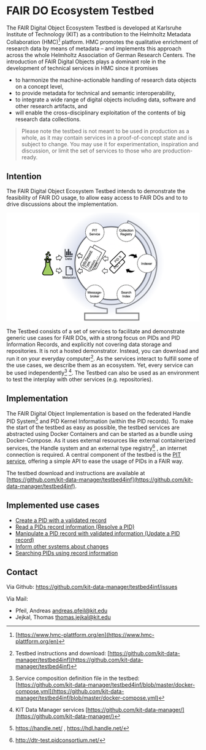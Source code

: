 # FAIR DO Ecosystem Testbed

The FAIR Digital Object Ecosystem Testbed is developed at Karlsruhe Institute of Technology (KIT) as a contribution to the Helmholtz Metadata Collaboration (HMC)[^hmc] platform. HMC promotes the qualitative enrichment of research data by means of metadata – and implements this approach across the whole Helmholtz Association of German Research Centers.
The introduction of FAIR Digital Objects plays a dominant role in the development of technical services in HMC since it promises

- to harmonize the machine-actionable handling of research data objects on a concept level,
- to provide metadata for technical and semantic interoperability,
- to integrate a wide range of digital objects including data, software and other
research artifacts, and
- will enable the cross-disciplinary exploitation of the contents of big research data
collections.

> Please note the testbed is not meant to be used in production as a whole, as it may contain services in a proof-of-concept state and is subject to change. You may use it for experimentation, inspiration and discussion, or limit the set of services to those who are production-ready.

[^hmc]: [https://www.hmc-plattform.org/en](https://www.hmc-plattform.org/en)

## Intention

The FAIR Digital Object Ecosystem Testbed intends to demonstrate the feasibility of FAIR DO usage, to allow easy access to FAIR DOs and to to drive discussions about the implementation.

![Simplified testbed overview](../images/testbed_poster-overview.png)

The Testbed consists of a set of services to facilitate and demonstrate generic use cases for FAIR DOs, with a strong focus on PIDs and PID Information Records, and explicitly not covering data storage and repositories. It is not a hosted demonstrator. Instead, you can download and run it on your everyday computer[^testbedrepo]. As the services interact to fulfill some of the use cases, we describe them as an ecosystem. Yet, every service can be used independently[^testbedcomposeyml] [^kitdm].
The Testbed can also be used as an environment to test the interplay with other services (e.g. repositories).

[^testbedrepo]: Testbed instructions and download: [https://github.com/kit-data-manager/testbed4inf](https://github.com/kit-data-manager/testbed4inf)

[^testbedcomposeyml]: Service composition definition file in the testbed: [https://github.com/kit-data-manager/testbed4inf/blob/master/docker-compose.yml](https://github.com/kit-data-manager/testbed4inf/blob/master/docker-compose.yml)

[^kitdm]: KIT Data Manager services [https://github.com/kit-data-manager/](https://github.com/kit-data-manager/)

## Implementation

The FAIR Digital Object Implementation is based on the federated Handle PID System[^handlesystem] and PID Kernel Information (within the PID records). To make the start of the testbed as easy as possible, the testbed services are abstracted using Docker Containers and can be started as a bundle using Docker-Compose. As it uses external resources like external containerized services, the Handle system and an external type registry[^dtr] , an internet connection is required.
A central component of the testbed is the [PIT service](appendix_pit.md), offering a simple API to ease the usage of PIDs in a FAIR way.

The testbed download and instructions are available at [https://github.com/kit-data-manager/testbed4inf](https://github.com/kit-data-manager/testbed4inf).

[^handlesystem]: <https://handle.net/> , <https://hdl.handle.net/>

[^dtr]: <http://dtr-test.pidconsortium.net/>

## Implemented use cases

- [Create a PID with a validated record](../pids/create.md)
- [Read a PIDs record information (Resolve a PID)](../pids/resolve.md)
- [Manipulate a PID record with validated information (Update a PID record)](../pids/update.md)
- [Inform other systems about changes](../pids/notify.md)
- [Searching PIDs using record information](../pids/search.md)

## Contact

Via Github: <https://github.com/kit-data-manager/testbed4inf/issues>

Via Mail:

- Pfeil, Andreas <andreas.pfeil@kit.edu>
- Jejkal, Thomas <thomas.jejkal@kit.edu>
